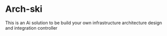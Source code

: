 # Arch-ski
This is an Ai solution to be build your own infrastructure architecture design and integration controller
